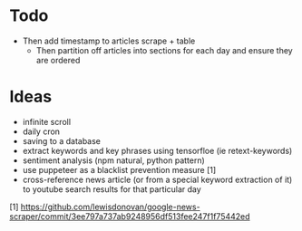 # Todo

- Then add timestamp to articles scrape + table
  - Then partition off articles into sections for each day and ensure they are ordered

# Ideas

- infinite scroll
- daily cron
- saving to a database
- extract keywords and key phrases using tensorfloe (ie retext-keywords)
- sentiment analysis (npm natural, python pattern)
- use puppeteer as a blacklist prevention measure [1]
- cross-reference news article (or from a special keyword extraction of it) to youtube search results for that particular day

[1] https://github.com/lewisdonovan/google-news-scraper/commit/3ee797a737ab9248956df513fee247f1f75442ed
